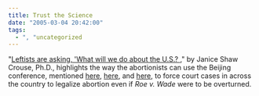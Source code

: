 ```yaml
---
title: Trust the Science
date: "2005-03-04 20:42:00"
tags:
  - ", "uncategorized
---
```

<p> "<a href="http://www.townhall.com/columnists/GuestColumns/Crouse20050303.shtml">Leftists
are asking, 'What will we do about the U.S.? </a>,"
by Janice Shaw Crouse, Ph.D., highlights the way the
abortionists can use the Beijing conference, mentioned
<a href="./view.php?date=20050302-1329">here</a>, <a href="./view.php?date=20050301-1611">here</a>, and <a href="./view.php?date=20050303-1043">here</a>, to force court
cases in across the country to legalize abortion even if <em>Roe
v. Wade</em> were to be overturned.</p>

